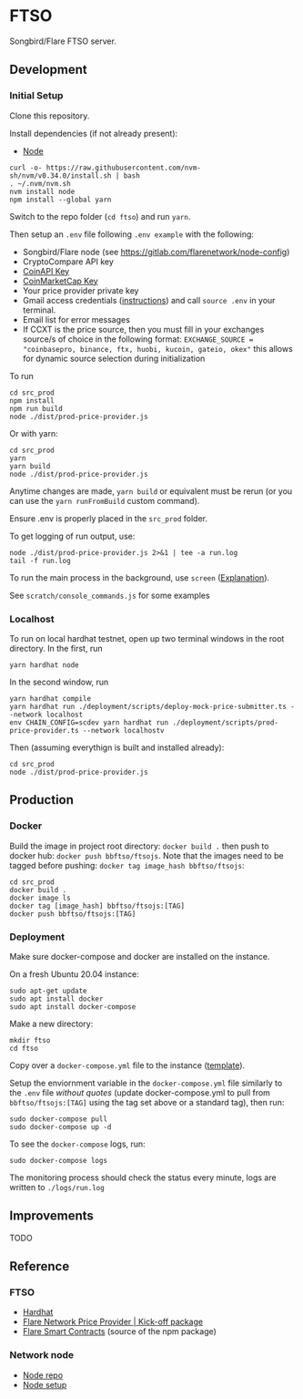 # FTSO

Songbird/Flare FTSO server.

## Development
<!-- First follow the `Getting Started` instructions in the [FTSO npm example package](https://www.npmjs.com/package/@flarenetwork/ftso_price_provider_kick_off_package) to get your local environment ready. -->

### Initial Setup
Clone this repository.

Install dependencies (if not already present):
- [Node](https://docs.aws.amazon.com/sdk-for-javascript/v2/developer-guide/setting-up-node-on-ec2-instance.html)
```
curl -o- https://raw.githubusercontent.com/nvm-sh/nvm/v0.34.0/install.sh | bash
. ~/.nvm/nvm.sh
nvm install node
npm install --global yarn
```

Switch to the repo folder (`cd ftso`) and run `yarn`.

Then setup an `.env` file following `.env example` with the following:
- Songbird/Flare node (see https://gitlab.com/flarenetwork/node-config)
- CryptoCompare API key
- [CoinAPI Key](https://www.coinapi.io/Pricing)
- [CoinMarketCap Key](https://coinmarketcap.com/api/pricing/)
- Your price provider private key
- Gmail access credentials ([instructions](https://support.google.com/accounts/answer/185833?p=InvalidSecondFactor&visit_id=637687407469912796-3308787284&rd=1))
and call `source .env` in your terminal.
- Email list for error messages
- If CCXT is the price source, then you must fill in your exchanges source/s of choice in the following format: `EXCHANGE_SOURCE = "coinbasepro, binance, ftx, huobi, kucoin, gateio, okex"` this allows for dynamic source selection during initialization

To run
```
cd src_prod
npm install
npm run build
node ./dist/prod-price-provider.js
```

Or with yarn:
```
cd src_prod
yarn
yarn build
node ./dist/prod-price-provider.js
```

Anytime changes are made, `yarn build` or equivalent must be rerun (or you can use the `yarn runFromBuild` custom command).

Ensure .env is properly placed in the `src_prod` folder.

To get logging of run output, use:
```
node ./dist/prod-price-provider.js 2>&1 | tee -a run.log
tail -f run.log
```

To run the main process in the background, use `screen` ([Explanation](https://askubuntu.com/questions/8653/how-to-keep-processes-running-after-ending-ssh-session/8657#8657)).

See `scratch/console_commands.js` for some examples

### Localhost

To run on local hardhat testnet, open up two terminal windows in the root directory. In the first, run
```
yarn hardhat node
```
In the second window, run
```
yarn hardhat compile 
yarn hardhat run ./deployment/scripts/deploy-mock-price-submitter.ts --network localhost
env CHAIN_CONFIG=scdev yarn hardhat run ./deployment/scripts/prod-price-provider.ts --network localhostv
```

Then (assuming everythign is built and installed already):
```
cd src_prod
node ./dist/prod-price-provider.js
```


## Production

### Docker

Build the image in project root directory: `docker build .` then push to docker hub: `docker push bbftso/ftsojs`. Note that the images need to be tagged before pushing: `docker tag image_hash bbftso/ftsojs`:

```
cd src_prod
docker build .
docker image ls
docker tag [image_hash] bbftso/ftsojs:[TAG]
docker push bbftso/ftsojs:[TAG]
```

### Deployment
Make sure docker-compose and docker are installed on the instance.

On a fresh Ubuntu 20.04 instance:
```
sudo apt-get update
sudo apt install docker
sudo apt install docker-compose
```

<!-- Clone the git repo
```
git clone https://github.com/mczochowski/ftso.git
cd ftso
``` -->

Make a new directory:
```
mkdir ftso
cd ftso
```

Copy over a `docker-compose.yml` file to the instance ([template](https://github.com/mczochowski/ftso/blob/master/docker-compose.yml)).

Setup the enviornment variable in the `docker-compose.yml` file similarly to the `.env` file *without quotes* (update docker-compose.yml to pull from `bbftso/ftsojs:[TAG]` using the tag set above or a standard tag), then run: 

```
sudo docker-compose pull
sudo docker-compose up -d
```

To see the `docker-compose` logs, run:
```
sudo docker-compose logs
```

The monitoring process should check the status every minute, logs are written to `./logs/run.log`


## Improvements

TODO

## Reference

### FTSO
- [Hardhat](https://hardhat.org/tutorial/)
- [Flare Network Price Provider | Kick-off package](https://www.npmjs.com/package/@flarenetwork/ftso_price_provider_kick_off_package)
- [Flare Smart Contracts](https://gitlab.com/flarenetwork/flare-smart-contracts) (source of the npm package)

### Network node
- [Node repo](https://gitlab.com/flarenetwork/flare)
- [Node setup](https://gitlab.com/flarenetwork/node-config)
